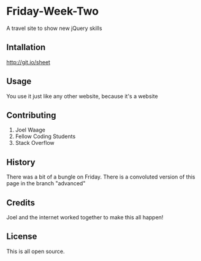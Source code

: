 # Friday-Week-Two
A travel site to show new jQuery skills

## Intallation

http://git.io/sheet

## Usage

You use it just like any other website, because it's a website

## Contributing

1. Joel Waage
2. Fellow Coding Students
3. Stack Overflow

## History

There was a bit of a bungle on Friday.  There is a convoluted version of this page in the branch "advanced"

## Credits

Joel and the internet worked together to make this all happen!

## License

This is all open source.
